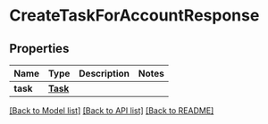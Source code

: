 # CreateTaskForAccountResponse

## Properties
Name | Type | Description | Notes
------------ | ------------- | ------------- | -------------
**task** | [**Task**](Task.md) |  | 

[[Back to Model list]](../README.md#documentation-for-models) [[Back to API list]](../README.md#documentation-for-api-endpoints) [[Back to README]](../README.md)


